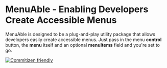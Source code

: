 # MenuAble - Enabling Developers Create Accessible Menus

MenuAble is designed to be a plug-and-play utility package that allows developers easily create accessible menus. Just pass in the menu **control** button, the **menu** itself and an optional **menuItems** field and you're set to go.

[![Commitizen friendly](https://img.shields.io/badge/commitizen-friendly-brightgreen.svg)](http://commitizen.github.io/cz-cli/)
